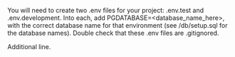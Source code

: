 You will need to create two .env files for your project: .env.test and .env.development. Into each, add PGDATABASE=<database_name_here>, with the correct database name for that environment (see /db/setup.sql for the database names). Double check that these .env files are .gitignored.

Additional line.
